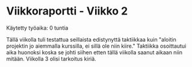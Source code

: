 # Viikkoraportti - Viikko 2

Käytetty työaika: 0 tuntia

Tällä viikolla tuli testattua seillaista edistynyttä taktiikkaa kuin "aloitin projektin jo aiemmalla kurssilla, ei sillä ole niin kiire." Taktiikka osoittautui aika huonoksi koska se johti siihen etten tällä viikolla saanut aikaan niin mitään. Viikolla 3 olisi tarkoitus kiriä.
